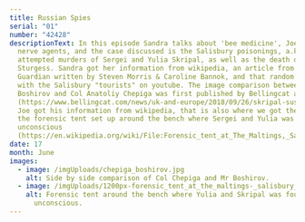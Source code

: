 ```yaml
---
title: Russian Spies
serial: "01"
number: "42428"
descriptionText: In this episode Sandra talks about 'bee medicine', Joe explains
  nerve agents, and the case discussed is the Salisbury poisonings, a.k.a the
  attempted murders of Sergei and Yulia Skripal, as well as the death of Dawn
  Sturgess. Sandra got her information from wikipedia, an article from The
  Guardian written by Steven Morris & Caroline Bannok, and that random interview
  with the Salisbury "tourists" on youtube. The image comparison between Mr
  Boshirov and Col Anatoliy Chepiga was first published by Bellingcat at
  (https://www.bellingcat.com/news/uk-and-europe/2018/09/26/skripal-suspect-boshirov-identified-gru-colonel-anatoliy-chepiga/).
  Joe got his information from wikipedia, that is also where we got the image of
  the forensic tent set up around the bench where Sergei and Yulia was found
  unconscious
  (https://en.wikipedia.org/wiki/File:Forensic_tent_at_The_Maltings,_Salisbury_(cropped).jpg).
date: 17
month: June
images:
  - image: /imgUploads/chepiga_boshirov.jpg
    alt: Side by side comparison of Col Chepiga and Mr Boshirov.
  - image: /imgUploads/1200px-forensic_tent_at_the_maltings-_salisbury_-cropped-.jpg
    alt: Forensic tent around the bench where Yulia and Skripal was found
      unconscious.
---
```

